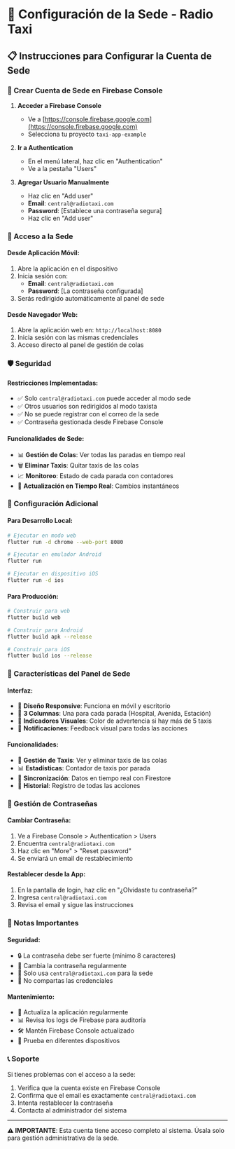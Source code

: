 # 🏢 Configuración de la Sede - Radio Taxi

## 📋 Instrucciones para Configurar la Cuenta de Sede

### 🔐 Crear Cuenta de Sede en Firebase Console

1. **Acceder a Firebase Console**
   - Ve a [https://console.firebase.google.com](https://console.firebase.google.com)
   - Selecciona tu proyecto `taxi-app-example`

2. **Ir a Authentication**
   - En el menú lateral, haz clic en "Authentication"
   - Ve a la pestaña "Users"

3. **Agregar Usuario Manualmente**
   - Haz clic en "Add user"
   - **Email**: `central@radiotaxi.com`
   - **Password**: [Establece una contraseña segura]
   - Haz clic en "Add user"

### 🚀 Acceso a la Sede

#### **Desde Aplicación Móvil:**
1. Abre la aplicación en el dispositivo
2. Inicia sesión con:
   - **Email**: `central@radiotaxi.com`
   - **Password**: [La contraseña configurada]
3. Serás redirigido automáticamente al panel de sede

#### **Desde Navegador Web:**
1. Abre la aplicación web en: `http://localhost:8080`
2. Inicia sesión con las mismas credenciales
3. Acceso directo al panel de gestión de colas

### 🛡️ Seguridad

#### **Restricciones Implementadas:**
- ✅ Solo `central@radiotaxi.com` puede acceder al modo sede
- ✅ Otros usuarios son redirigidos al modo taxista
- ✅ No se puede registrar con el correo de la sede
- ✅ Contraseña gestionada desde Firebase Console

#### **Funcionalidades de Sede:**
- 📊 **Gestión de Colas**: Ver todas las paradas en tiempo real
- 🗑️ **Eliminar Taxis**: Quitar taxis de las colas
- 📈 **Monitoreo**: Estado de cada parada con contadores
- 🔄 **Actualización en Tiempo Real**: Cambios instantáneos

### 🔧 Configuración Adicional

#### **Para Desarrollo Local:**
```bash
# Ejecutar en modo web
flutter run -d chrome --web-port 8080

# Ejecutar en emulador Android
flutter run

# Ejecutar en dispositivo iOS
flutter run -d ios
```

#### **Para Producción:**
```bash
# Construir para web
flutter build web

# Construir para Android
flutter build apk --release

# Construir para iOS
flutter build ios --release
```

### 📱 Características del Panel de Sede

#### **Interfaz:**
- 🎨 **Diseño Responsive**: Funciona en móvil y escritorio
- 🎯 **3 Columnas**: Una para cada parada (Hospital, Avenida, Estación)
- 🚨 **Indicadores Visuales**: Color de advertencia si hay más de 5 taxis
- 🔔 **Notificaciones**: Feedback visual para todas las acciones

#### **Funcionalidades:**
- 👥 **Gestión de Taxis**: Ver y eliminar taxis de las colas
- 📊 **Estadísticas**: Contador de taxis por parada
- 🔄 **Sincronización**: Datos en tiempo real con Firestore
- 📝 **Historial**: Registro de todas las acciones

### 🔐 Gestión de Contraseñas

#### **Cambiar Contraseña:**
1. Ve a Firebase Console > Authentication > Users
2. Encuentra `central@radiotaxi.com`
3. Haz clic en "More" > "Reset password"
4. Se enviará un email de restablecimiento

#### **Restablecer desde la App:**
1. En la pantalla de login, haz clic en "¿Olvidaste tu contraseña?"
2. Ingresa `central@radiotaxi.com`
3. Revisa el email y sigue las instrucciones

### 🚨 Notas Importantes

#### **Seguridad:**
- 🔒 La contraseña debe ser fuerte (mínimo 8 caracteres)
- 🔐 Cambia la contraseña regularmente
- 📧 Solo usa `central@radiotaxi.com` para la sede
- 🚫 No compartas las credenciales

#### **Mantenimiento:**
- 🔄 Actualiza la aplicación regularmente
- 📊 Revisa los logs de Firebase para auditoría
- 🛠️ Mantén Firebase Console actualizado
- 📱 Prueba en diferentes dispositivos

### 📞 Soporte

Si tienes problemas con el acceso a la sede:
1. Verifica que la cuenta existe en Firebase Console
2. Confirma que el email es exactamente `central@radiotaxi.com`
3. Intenta restablecer la contraseña
4. Contacta al administrador del sistema

---

**⚠️ IMPORTANTE**: Esta cuenta tiene acceso completo al sistema. Úsala solo para gestión administrativa de la sede. 
